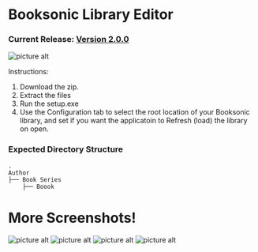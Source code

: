 # Booksonic Library Editor
### Current Release: [Version 2.0.0](https://github.com/galacticat/booksonic-library-editor/tree/master/Booksonic%20Setup/Release)
![picture alt](https://github.com/galacticat/booksonic-library-editor/blob/master/Booksonic%20Library%20Editor.png)

Instructions:
1. Download the zip.
2. Extract the files
3. Run the setup.exe
2. Use the Configuration tab to select the root location of your Booksonic library, and set if you want the applicatoin to Refresh (load) the library on open.

### Expected Directory Structure
    .
    Author
    ├── Book Series
    	├── Boook
        
# More Screenshots!
![picture alt](https://github.com/galacticat/booksonic-library-editor/blob/master/Booksonic%20Library%20Editor%202.png)
![picture alt](https://github.com/galacticat/booksonic-library-editor/blob/master/Booksonic%20Library%20Editor%203.png)
![picture alt](https://github.com/galacticat/booksonic-library-editor/blob/master/Booksonic%20Library%20Editor%204.png)
![picture alt](https://github.com/galacticat/booksonic-library-editor/blob/master/Booksonic%20Library%20Editor%205.png)
